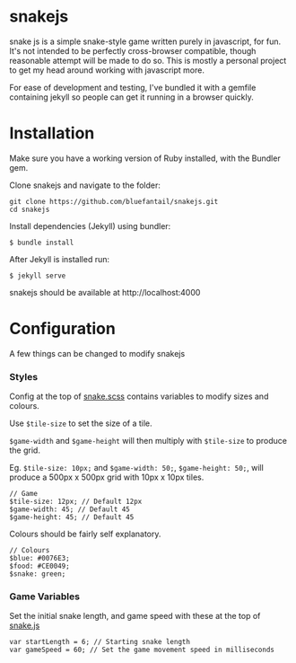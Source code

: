 # snakejs

snake js is a simple snake-style game written purely in javascript, for fun. It's not intended to be perfectly cross-browser compatible, though reasonable attempt will be made to do so. This is mostly a personal project to get my head around working with javascript more.

For ease of development and testing, I've bundled it with a gemfile containing jekyll so people can get it running in a browser quickly. 

# Installation

Make sure you have a working version of Ruby installed, with the Bundler gem.

Clone snakejs and navigate to the folder:

```
git clone https://github.com/bluefantail/snakejs.git
cd snakejs
```

Install dependencies (Jekyll) using bundler:

```
$ bundle install
```

After Jekyll is installed run:

```
$ jekyll serve
```

snakejs should be available at http://localhost:4000


# Configuration

A few things can be changed to modify snakejs

### Styles

Config at the top of [snake.scss](assets/stylesheets/snake.scss) contains variables to modify sizes and colours.

Use `$tile-size` to set the size of a tile. 

`$game-width` and `$game-height` will then multiply with `$tile-size` to produce the grid.

Eg. `$tile-size: 10px;` and `$game-width: 50;`, `$game-height: 50;`, will produce a 500px x 500px grid with 10px x 10px tiles.   
```
// Game
$tile-size: 12px; // Default 12px
$game-width: 45; // Default 45
$game-height: 45; // Default 45
```

Colours should be fairly self explanatory.
```
// Colours
$blue: #0076E3;
$food: #CE0049;
$snake: green;
```

### Game Variables

Set the initial snake length, and game speed with these at the top of [snake.js](assets/javascripts/snake.js)
```
var startLength = 6; // Starting snake length
var gameSpeed = 60; // Set the game movement speed in milliseconds
```
